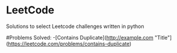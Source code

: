 # LeetCode
Solutions to select Leetcode challenges written in python

#Problems Solved:
-[Contains Duplicate](http://example.com "Title"](https://leetcode.com/problems/contains-duplicate)
